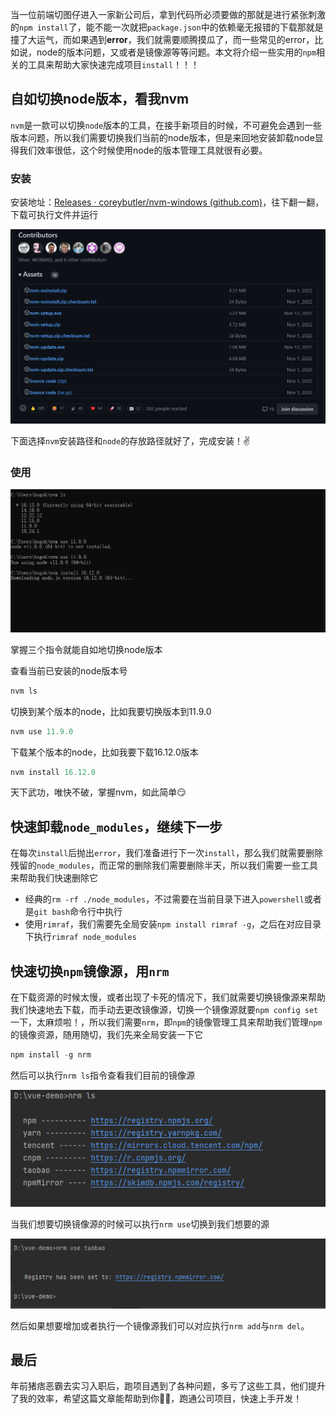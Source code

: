 当一位前端切图仔进入一家新公司后，拿到代码所必须要做的那就是进行紧张刺激的`npm install`了，能不能一次就把`package.json`中的依赖毫无报错的下载那就是撞了大运气，而如果遇到**error**，我们就需要顺腾摸瓜了，而一些常见的error，比如说，node的版本问题，又或者是镜像源等等问题。本文将介绍一些实用的`npm`相关的工具来帮助大家快速完成项目`install`！！！

## 自如切换node版本，看我nvm

`nvm`是一款可以切换`node`版本的工具，在接手新项目的时候，不可避免会遇到一些版本问题，所以我们需要切换我们当前的node版本，但是来回地安装卸载node显得我们效率很低，这个时候使用node的版本管理工具就很有必要。

### 安装

安装地址：[Releases · coreybutler/nvm-windows (github.com)](https://github.com/coreybutler/nvm-windows/releases)，往下翻一翻，下载可执行文件并运行

![image-20230203210758860](https://raw.githubusercontent.com/HRBully/Img/main/image-20230203210758860.png)

下面选择`nvm`安装路径和`node`的存放路径就好了，完成安装！✌️

### 使用

![image-20230203212156778](https://raw.githubusercontent.com/HRBully/Img/main/image-20230203212156778.png)

掌握三个指令就能自如地切换node版本

查看当前已安装的node版本号

```js
nvm ls
```

切换到某个版本的node，比如我要切换版本到11.9.0

```js
nvm use 11.9.0
```

下载某个版本的node，比如我要下载16.12.0版本

```js
nvm install 16.12.0
```

天下武功，唯快不破，掌握nvm，如此简单😏

## 快速卸载`node_modules`，继续下一步

在每次`install`后抛出`error`，我们准备进行下一次`install`，那么我们就需要删除残留的`node_modules`，而正常的删除我们需要删除半天，所以我们需要一些工具来帮助我们快速删除它

- 经典的`rm -rf ./node_modules`，不过需要在当前目录下进入`powershell`或者是`git bash`命令行中执行
- 使用`rimraf`，我们需要先全局安装`npm install rimraf -g`，之后在对应目录下执行`rimraf node_modules`

## 快速切换`npm`镜像源，用`nrm`

在下载资源的时候太慢，或者出现了卡死的情况下，我们就需要切换镜像源来帮助我们快速地去下载，而手动去更改镜像源，切换一个镜像源就要`npm config set`一下，太麻烦啦！，所以我们需要`nrm`，即`npm`的镜像管理工具来帮助我们管理`npm`的镜像资源，随用随切，我们先来全局安装一下它

```js
npm install -g nrm
```

然后可以执行`nrm ls`指令查看我们目前的镜像源

![image-20230227171240453](https://raw.githubusercontent.com/HRBully/Img/main/image-20230227171240453.png)

当我们想要切换镜像源的时候可以执行`nrm use`切换到我们想要的源

![image-20230227170951659](https://raw.githubusercontent.com/HRBully/Img/main/image-20230227170951659.png)

然后如果想要增加或者执行一个镜像源我们可以对应执行`nrm add`与`nrm del`。

## 最后

年前猪痞恶霸去实习入职后，跑项目遇到了各种问题，多亏了这些工具，他们提升了我的效率，希望这篇文章能帮助到你😶‍🌫️，跑通公司项目，快速上手开发！
